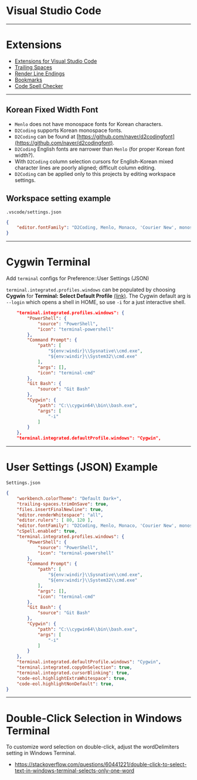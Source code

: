 # Visual Studio Code

-------------------------------------------------------------------------------

# Extensions

- [Extensions for Visual Studio Code](https://marketplace.visualstudio.com/vscode)
- [Trailing Spaces](https://marketplace.visualstudio.com/items?itemName=shardulm94.trailing-spaces)
- [Render Line Endings](https://marketplace.visualstudio.com/items?itemName=medo64.render-crlf)
- [Bookmarks](https://marketplace.visualstudio.com/items?itemName=alefragnani.Bookmarks)
- [Code Spell Checker](https://marketplace.visualstudio.com/items?itemName=streetsidesoftware.code-spell-checker)

-------------------------------------------------------------------------------

## Korean Fixed Width Font

- `Menlo` does not have monospace fonts for Korean characters.
- `D2Coding` supports Korean monospace fonts.
- `D2Coding` can be found at [https://github.com/naver/d2codingfont](https://github.com/naver/d2codingfont).
- `D2Coding` English fonts are narrower than `Menlo` (for proper Korean font width?).
- With `D2Coding` column selection cursors for English-Korean mixed character lines are poorly aligned; difficult column editing.
- `D2Coding` can be applied only to this projects by editing workspace settings.

## Workspace setting example

`.vscode/settings.json`
```.json
{
    "editor.fontFamily": "D2Coding, Menlo, Monaco, 'Courier New', monospace",
}
```

-------------------------------------------------------------------------------

# Cygwin Terminal

Add `terminal` configs for Preference::User Settings (JSON)

`terminal.integrated.profiles.windows` can be populated by choosing **Cygwin** for **Terminal: Select Default Profile** [(link)](https://code.visualstudio.com/docs/terminal/profiles#_unsafe-profile-detection). The Cygwin default arg is `--login` which opens a shell in HOME, so use `-i` for a just interactive shell.

```json
    "terminal.integrated.profiles.windows": {
        "PowerShell": {
            "source": "PowerShell",
            "icon": "terminal-powershell"
        },
        "Command Prompt": {
            "path": [
                "${env:windir}\\Sysnative\\cmd.exe",
                "${env:windir}\\System32\\cmd.exe"
            ],
            "args": [],
            "icon": "terminal-cmd"
        },
        "Git Bash": {
            "source": "Git Bash"
        },
        "Cygwin": {
            "path": "C:\\cygwin64\\bin\\bash.exe",
            "args": [
                "-i"
            ]
        }
    },
    "terminal.integrated.defaultProfile.windows": "Cygwin",
```

-------------------------------------------------------------------------------

# User Settings (JSON) Example

`Settings.json`
```json
{
    "workbench.colorTheme": "Default Dark+",
    "trailing-spaces.trimOnSave": true,
    "files.insertFinalNewline": true,
    "editor.renderWhitespace": "all",
    "editor.rulers": [ 80, 120 ],
    "editor.fontFamily": "D2Coding, Menlo, Monaco, 'Courier New', monospace",
    "cSpell.enabled": true,
    "terminal.integrated.profiles.windows": {
        "PowerShell": {
            "source": "PowerShell",
            "icon": "terminal-powershell"
        },
        "Command Prompt": {
            "path": [
                "${env:windir}\\Sysnative\\cmd.exe",
                "${env:windir}\\System32\\cmd.exe"
            ],
            "args": [],
            "icon": "terminal-cmd"
        },
        "Git Bash": {
            "source": "Git Bash"
        },
        "Cygwin": {
            "path": "C:\\cygwin64\\bin\\bash.exe",
            "args": [
                "-i"
            ]
        }
    },
    "terminal.integrated.defaultProfile.windows": "Cygwin",
    "terminal.integrated.copyOnSelection": true,
    "terminal.integrated.cursorBlinking": true,
    "code-eol.highlightExtraWhitespace": true,
    "code-eol.highlightNonDefault": true,
}
```

-------------------------------------------------------------------------------

# Double-Click Selection in Windows Terminal

To customize word selection on double-click, adjust the wordDelimiters setting in Windows Terminal.

- https://stackoverflow.com/questions/60441221/double-click-to-select-text-in-windows-terminal-selects-only-one-word
